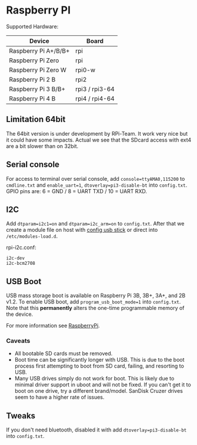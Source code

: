 # Raspberry PI

Supported Hardware:

| Device | Board |
|--------|-----------|
| Raspberry Pi A+/B/B+| rpi |
| Raspberry Pi Zero | rpi |
| Raspberry Pi Zero W | rpi0-w |
| Raspberry Pi 2 B | rpi2 |
| Raspberry Pi 3 B/B+ | rpi3 / rpi3-64 |
| Raspberry Pi 4 B | rpi4 / rpi4-64 |

## Limitation 64bit

The 64bit version is under development by RPi-Team. It work very nice but it could have some impacts. Actual we see that the SDcard access with ext4 are a bit slower than on 32bit.

## Serial console

For access to terminal over serial console, add `console=ttyAMA0,115200` to `cmdline.txt` and `enable_uart=1`, `dtoverlay=pi3-disable-bt` into `config.txt`. GPIO pins are: 6 = GND / 8 = UART TXD / 10 = UART RXD.

## I2C

Add `dtparam=i2c1=on` and `dtparam=i2c_arm=on` to `config.txt`. After that we create a module file on host with [config usb stick][config] or direct into `/etc/modules-load.d`.

rpi-i2c.conf:
```
i2c-dev
i2c-bcm2708
```

## USB Boot

USB mass storage boot is available on Raspberry Pi 3B, 3B+, 3A+, and 2B v1.2.
To enable USB boot, add `program_usb_boot_mode=1` into `config.txt`. Note that this **permanently** alters the one-time programmable memory of the device.

For more information see [RaspberryPi](https://www.raspberrypi.org/documentation/hardware/raspberrypi/bootmodes/msd.md).

### Caveats

* All bootable SD cards must be removed.
* Boot time can be significantly longer with USB. This is due to the boot process first attempting to boot from SD card, failing, and resorting to USB.
* Many USB drives simply do not work for boot. This is likely due to minimal driver support in uboot and will not be fixed. If you can't get it to boot on one drive, try a different brand/model. SanDisk Cruzer drives seem to have a higher rate of issues.

## Tweaks

If you don't need bluetooth, disabled it with add `dtoverlay=pi3-disable-bt` into `config.txt`.

[config]: ../configuration.md#automatic

